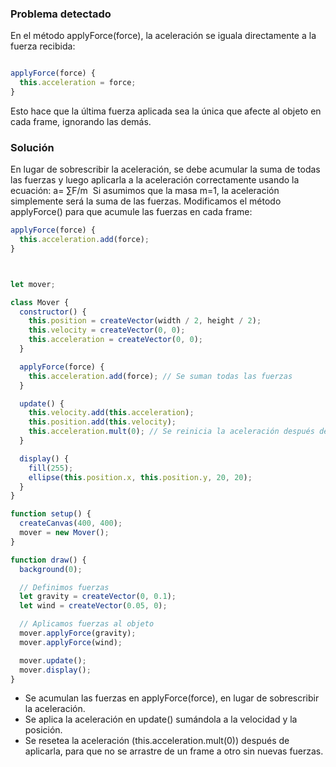 ### Problema detectado

En el método applyForce(force), la aceleración se iguala directamente a la fuerza recibida:


```javascript

applyForce(force) {
  this.acceleration = force;
}

```
Esto hace que la última fuerza aplicada sea la única que afecte al objeto en cada frame, ignorando las demás.

### Solución

En lugar de sobrescribir la aceleración, se debe acumular la suma de todas las fuerzas y luego aplicarla a la aceleración correctamente usando la ecuación:
a= ∑F/m
​
Si asumimos que la masa m=1, la aceleración simplemente será la suma de las fuerzas. Modificamos el método applyForce() para que acumule las fuerzas en cada frame:

```javascript
applyForce(force) {
  this.acceleration.add(force);
}
```

```javascript


let mover;

class Mover {
  constructor() {
    this.position = createVector(width / 2, height / 2);
    this.velocity = createVector(0, 0);
    this.acceleration = createVector(0, 0);
  }

  applyForce(force) {
    this.acceleration.add(force); // Se suman todas las fuerzas
  }

  update() {
    this.velocity.add(this.acceleration);
    this.position.add(this.velocity);
    this.acceleration.mult(0); // Se reinicia la aceleración después de aplicarla
  }

  display() {
    fill(255);
    ellipse(this.position.x, this.position.y, 20, 20);
  }
}

function setup() {
  createCanvas(400, 400);
  mover = new Mover();
}

function draw() {
  background(0);

  // Definimos fuerzas
  let gravity = createVector(0, 0.1);
  let wind = createVector(0.05, 0);

  // Aplicamos fuerzas al objeto
  mover.applyForce(gravity);
  mover.applyForce(wind);

  mover.update();
  mover.display();
}

```
- Se acumulan las fuerzas en applyForce(force), en lugar de sobrescribir la aceleración.
- Se aplica la aceleración en update() sumándola a la velocidad y la posición.
- Se resetea la aceleración (this.acceleration.mult(0)) después de aplicarla, para que no se arrastre de un frame a otro sin nuevas fuerzas.
